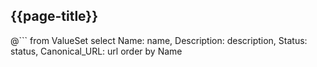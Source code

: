 ## {{page-title}}

@```
	from ValueSet
	select 
	Name: name, 
	Description: description, 
	Status: status, 
	Canonical_URL: url
	order by Name
```